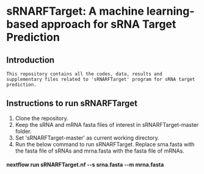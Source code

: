 # sRNARFTarget: A machine learning-based approach for sRNA Target Prediction #
  
  ## Introduction

    This repository contains all the codes, data, results and supplementary files related to 'sRNARFTarget' program for sRNA target prediction.
  
  ## Instructions to run sRNARFTarget
   <ol>
    <li>Clone the repository.</li>
    <li>Keep the sRNA and mRNA fasta files of interest in sRNARFTarget-master folder.</li>
    <li>Set 'sRNARFTarget-master' as current working directory.</li>
    <li>Run the below command to run sRNARFTarget. Replace srna.fasta with the fasta file of sRNAs and mrna.fasta with the fasta file of mRNAs.</li>
   </ol>
   
   #### nextflow run sRNARFTarget.nf --s srna.fasta --m mrna.fasta

    
